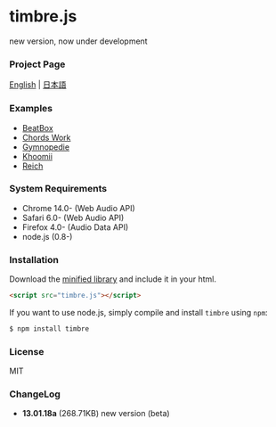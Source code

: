 timbre.js
=========

new version, now under development


### Project Page ###
[English](http://mohayonao.github.com/timbre.js/) | [日本語](http://mohayonao.github.com/timbre.js/ja/)

### Examples ###
- [BeatBox](http://mohayonao.github.com/timbre.js/beatbox.html)
- [Chords Work](http://mohayonao.github.com/timbre.js/chord.html)
- [Gymnopedie](http://mohayonao.github.com/timbre.js/satie.html)
- [Khoomii](http://mohayonao.github.com/timbre.js/koomii.html)
- [Reich](http://mohayonao.github.com/timbre.js/reich.html)

### System Requirements ###

* Chrome 14.0- (Web Audio API)
* Safari 6.0- (Web Audio API)
* Firefox 4.0- (Audio Data API)
* node.js (0.8-)

### Installation ###

Download the [minified library](http://mohayonao.github.com/timbre.js/timbre.js) and include it in your html.

```html
<script src="timbre.js"></script>
```

If you want to use node.js, simply compile and install `timbre` using `npm`:

```bash
$ npm install timbre
```

### License ###

MIT

### ChangeLog ###

- **13.01.18a** (268.71KB)
new version (beta)
